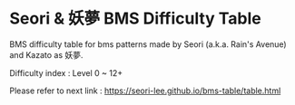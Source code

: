 # Seori & 妖夢 BMS Difficulty Table
BMS difficulty table for bms patterns made by Seori (a.k.a. Rain's Avenue) and Kazato as 妖夢.

Difficulty index : Level 0 ~ 12+

Please refer to next link : https://seori-lee.github.io/bms-table/table.html
